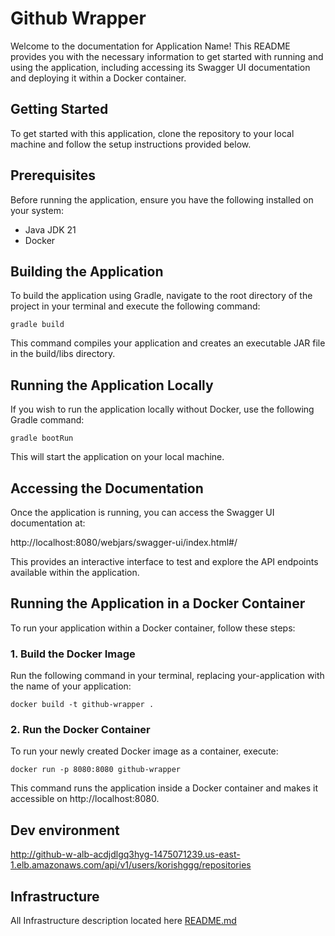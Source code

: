 # Github Wrapper

Welcome to the documentation for Application Name! This README provides you with the necessary information to get started with running and using the application, including accessing its Swagger UI documentation and deploying it within a Docker container.

## Getting Started

To get started with this application, clone the repository to your local machine and follow the setup instructions provided below.

## Prerequisites

Before running the application, ensure you have the following installed on your system:

* Java JDK 21
* Docker

## Building the Application

To build the application using Gradle, navigate to the root directory of the project in your terminal and execute the following command:

`gradle build`

This command compiles your application and creates an executable JAR file in the build/libs directory.

## Running the Application Locally

If you wish to run the application locally without Docker, use the following Gradle command:

`gradle bootRun`

This will start the application on your local machine.

## Accessing the Documentation

Once the application is running, you can access the Swagger UI documentation at:

http://localhost:8080/webjars/swagger-ui/index.html#/

This provides an interactive interface to test and explore the API endpoints available within the application.

## Running the Application in a Docker Container

To run your application within a Docker container, follow these steps:

### 1. Build the Docker Image
Run the following command in your terminal, replacing your-application with the name of your application:

`docker build -t github-wrapper .`

### 2. Run the Docker Container
To run your newly created Docker image as a container, execute:

`docker run -p 8080:8080 github-wrapper`

This command runs the application inside a Docker container and makes it accessible on http://localhost:8080.

## Dev environment

http://github-w-alb-acdjdlgq3hyg-1475071239.us-east-1.elb.amazonaws.com/api/v1/users/korishggg/repositories

## Infrastructure

All Infrastructure description located here [README.md](aws%2FREADME.md)




